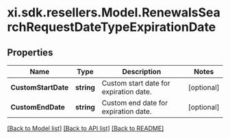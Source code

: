 # xi.sdk.resellers.Model.RenewalsSearchRequestDateTypeExpirationDate

## Properties

Name | Type | Description | Notes
------------ | ------------- | ------------- | -------------
**CustomStartDate** | **string** | Custom start date for expiration date. | [optional] 
**CustomEndDate** | **string** | Custom end date for expiration date. | [optional] 

[[Back to Model list]](../README.md#documentation-for-models) [[Back to API list]](../README.md#documentation-for-api-endpoints) [[Back to README]](../README.md)

